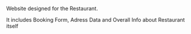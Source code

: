 Website designed for the Restaurant.

It includes Booking Form, Adress Data and Overall Info about Restaurant itself

